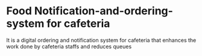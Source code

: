 # Food Notification-and-ordering-system for cafeteria
It is a digital ordering and notification system for cafeteria that enhances the work done by cafeteria staffs and reduces queues 
